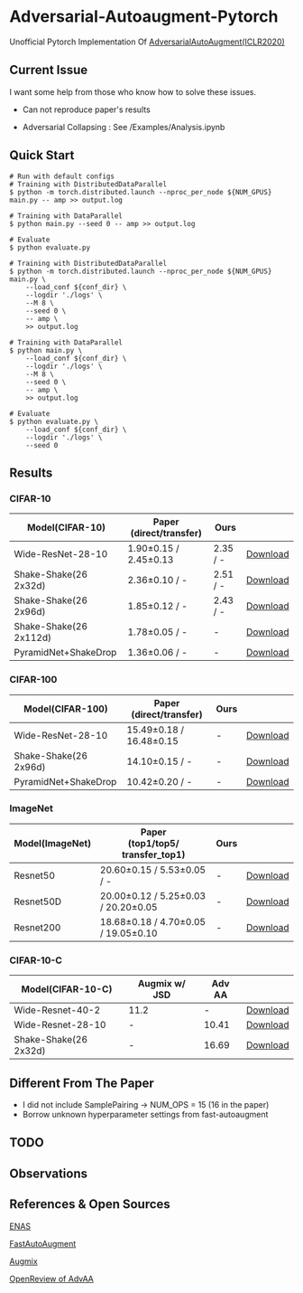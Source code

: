 # Adversarial-Autoaugment-Pytorch
Unofficial Pytorch Implementation Of [AdversarialAutoAugment(ICLR2020)](https://arxiv.org/pdf/1912.11188.pdf)

## Current Issue
I want some help from those who know how to solve these issues. 

- Can not reproduce paper's results

- Adversarial Collapsing : See /Examples/Analysis.ipynb


## Quick Start
```
# Run with default configs
# Training with DistributedDataParallel
$ python -m torch.distributed.launch --nproc_per_node ${NUM_GPUS} main.py -- amp >> output.log

# Training with DataParallel
$ python main.py --seed 0 -- amp >> output.log

# Evaluate
$ python evaluate.py  

# Training with DistributedDataParallel
$ python -m torch.distributed.launch --nproc_per_node ${NUM_GPUS} main.py \
    --load_conf ${conf_dir} \
    --logdir './logs' \
    --M 8 \ 
    --seed 0 \
    -- amp \ 
    >> output.log

# Training with DataParallel
$ python main.py \
    --load_conf ${conf_dir} \
    --logdir './logs' \
    --M 8 \ 
    --seed 0 \
    -- amp \
    >> output.log

# Evaluate
$ python evaluate.py \
    --load_conf ${conf_dir} \
    --logdir './logs' \
    --seed 0 
```

## Results
### CIFAR-10

| Model(CIFAR-10)         |Paper<br/>(direct/transfer)|  Ours     |    |
|-------------------------|----------------------|-----------|----|
| Wide-ResNet-28-10       | 1.90±0.15 / 2.45±0.13| 2.35 / -  |[Download](https://github.com/SeongwoongJo/adversarial-autoaugment-pytorch) |
| Shake-Shake(26 2x32d)   | 2.36±0.10 / -        | 2.51 / -  |[Download](https://github.com/SeongwoongJo/adversarial-autoaugment-pytorch) |
| Shake-Shake(26 2x96d)   | 1.85±0.12 / -        | 2.43 / -  |[Download](https://github.com/SeongwoongJo/adversarial-autoaugment-pytorch) |
| Shake-Shake(26 2x112d)  | 1.78±0.05 / -        |     -     |[Download](https://github.com/SeongwoongJo/adversarial-autoaugment-pytorch) |
| PyramidNet+ShakeDrop    | 1.36±0.06 / -        |     -     |[Download](https://github.com/SeongwoongJo/adversarial-autoaugment-pytorch) |

### CIFAR-100

| Model(CIFAR-100)        |Paper<br/>(direct/transfer)|   Ours    |    |
|-------------------------|------------------------|-----------|----|
| Wide-ResNet-28-10       | 15.49±0.18 / 16.48±0.15|     -     |[Download](https://github.com/SeongwoongJo/adversarial-autoaugment-pytorch) |
| Shake-Shake(26 2x96d)   | 14.10±0.15 / -         |     -     |[Download](https://github.com/SeongwoongJo/adversarial-autoaugment-pytorch) |
| PyramidNet+ShakeDrop    | 10.42±0.20 / -         |     -     |[Download](https://github.com/SeongwoongJo/adversarial-autoaugment-pytorch) |

### ImageNet

| Model(ImageNet)         |Paper<br/>(top1/top5/ transfer_top1)|           Ours          |    |
|-------------------------|------------------------------------|-------------------------|----|
| Resnet50                | 20.60±0.15 / 5.53±0.05 / -         |            -            |[Download](https://github.com/SeongwoongJo/adversarial-autoaugment-pytorch) |
| Resnet50D               | 20.00±0.12 / 5.25±0.03 / 20.20±0.05|            -            |[Download](https://github.com/SeongwoongJo/adversarial-autoaugment-pytorch) |
| Resnet200               | 18.68±0.18 / 4.70±0.05 / 19.05±0.10|            -            |[Download](https://github.com/SeongwoongJo/adversarial-autoaugment-pytorch) |

### CIFAR-10-C

| Model(CIFAR-10-C)       |     Augmix w/ JSD  |          Adv AA         |    |
|-------------------------|--------------------|-------------------------|----|
| Wide-Resnet-40-2        |        11.2        |            -            |[Download](https://github.com/SeongwoongJo/adversarial-autoaugment-pytorch) |
| Wide-Resnet-28-10       |         -          |          10.41          |[Download](https://github.com/SeongwoongJo/adversarial-autoaugment-pytorch) |
| Shake-Shake(26 2x32d)   |         -          |          16.69          |[Download](https://github.com/SeongwoongJo/adversarial-autoaugment-pytorch) |

## Different From The Paper
- I did not include SamplePairing -> NUM_OPS = 15 (16 in the paper)
- Borrow unknown hyperparameter settings from fast-autoaugment

## TODO

## Observations

## References & Open Sources
[ENAS](https://github.com/carpedm20/ENAS-pytorch)

[FastAutoAugment](https://github.com/kakaobrain/fast-autoaugment)

[Augmix](https://github.com/google-research/augmix)

[OpenReview of AdvAA](https://openreview.net/forum?id=ByxdUySKvS)
